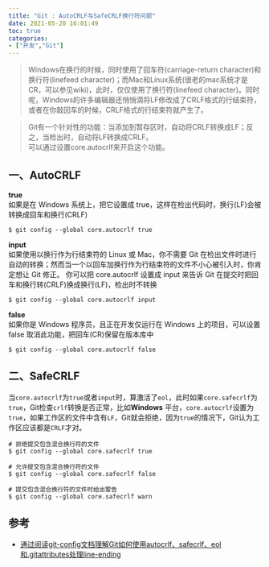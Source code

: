 ```yaml
---
title: "Git : AutoCRLF与SafeCRLF换行符问题"
date: 2021-05-20 16:01:49
toc: true
categories:
- ["开发","Git"]
---
```


> Windows在换行的时候，同时使用了回车符(carriage-return character)和换行符(linefeed character)；而Mac和Linux系统(很老的mac系统才是CR，可以参见wiki)，此时，仅仅使用了换行符(linefeed character)。同时呢，Windows的许多编辑器还悄悄滴将LF修改成了CRLF格式的行结束符，或者在你敲回车的时候，CRLF格式的行结束符就产生了。


> Git有一个针对性的功能：当添加到暂存区时，自动将CRLF转换成LF；反之，当检出时，自动将LF转换成CRLF。<br />
可以通过设置core.autocrlf来开启这个功能。




## 一、AutoCRLF

**true**<br />
如果是在 Windows 系统上，把它设置成 true，这样在检出代码时，换行(LF)会被转换成回车和换行(CRLF)

```
$ git config --global core.autocrlf true
```

**input**<br />
如果使用以换行作为行结束符的 Linux 或 Mac，你不需要 Git 在检出文件时进行自动的转换；然而当一个以回车加换行作为行结束符的文件不小心被引入时，你肯定想让 Git 修正。 你可以把 core.autocrlf 设置成 input 来告诉 Git 在提交时把回车和换行转(CRLF)换成换行(LF)，检出时不转换

```
$ git config --global core.autocrlf input
```

**false**<br />
如果你是 Windows 程序员，且正在开发仅运行在 Windows 上的项目，可以设置 false 取消此功能，把回车(CR)保留在版本库中

```
$ git config --global core.autocrlf false
```


## 二、SafeCRLF

当`core.autocrlf`为`true`或者`input`时，算激活了`eol`，此时如果`core.safecrlf`为`true`，Git检查`crlf`转换是否正常，比如**Windows** 平台，`core.autocrlf`设置为`true`，如果工作区的文件中含有`LF`，Git就会拒绝，因为`true`的情况下，Git认为工作区应该都是`CRLF`才对。

```
# 拒绝提交包含混合换行符的文件 
$ git config --global core.safecrlf true  

# 允许提交包含混合换行符的文件 
$ git config --global core.safecrlf false

# 提交包含混合换行符的文件时给出警告 
$ git config --global core.safecrlf warn
```


## 参考

- [通过阅读git-config文档理解Git如何使用autocrlf、safecrlf、eol和.gitattributes处理line-ending](https://www.jianshu.com/p/2a46dfd3705a)

